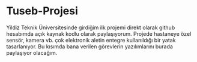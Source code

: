 # Tuseb-Projesi
Yildiz Teknik Üniversitesinde girdiğim ilk projemi direkt olarak github hesabımda açık kaynak kodlu olarak paylaşıyorum.
Projede hastaneye özel sensör, kamera vb. çok elektronik aletin entegre kullanıldığı bir yatak tasarlanıyor. Bu kısımda bana verilen görevlerin yazılımlarını burada paylaşıyor olacağım.

